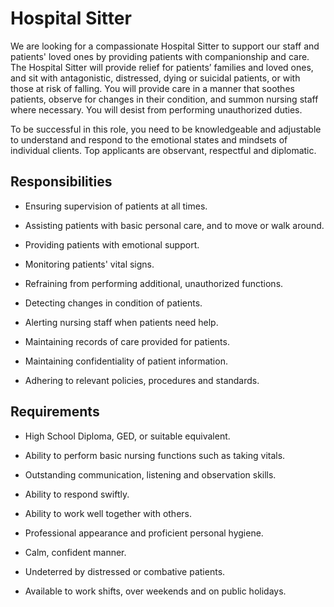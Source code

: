 # Hospital Sitter

We are looking for a compassionate Hospital Sitter to support our staff and patients' loved ones by providing patients with companionship and care. The Hospital Sitter will provide relief for patients’ families and loved ones, and sit with antagonistic, distressed, dying or suicidal patients, or with those at risk of falling. You will provide care in a manner that soothes patients, observe for changes in their condition, and summon nursing staff where necessary. You will desist from performing unauthorized duties.

To be successful in this role, you need to be knowledgeable and adjustable to understand and respond to the emotional states and mindsets of individual clients. Top applicants are observant, respectful and diplomatic.

## Responsibilities

* Ensuring supervision of patients at all times.

* Assisting patients with basic personal care, and to move or walk around.

* Providing patients with emotional support.

* Monitoring patients' vital signs.

* Refraining from performing additional, unauthorized functions.

* Detecting changes in condition of patients.

* Alerting nursing staff when patients need help.

* Maintaining records of care provided for patients.

* Maintaining confidentiality of patient information.

* Adhering to relevant policies, procedures and standards.

## Requirements

* High School Diploma, GED, or suitable equivalent.

* Ability to perform basic nursing functions such as taking vitals.

* Outstanding communication, listening and observation skills.

* Ability to respond swiftly.

* Ability to work well together with others.

* Professional appearance and proficient personal hygiene.

* Calm, confident manner.

* Undeterred by distressed or combative patients.

* Available to work shifts, over weekends and on public holidays.

